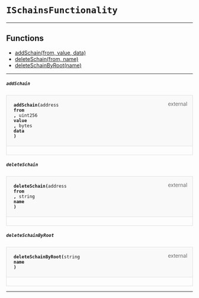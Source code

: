 # `ISchainsFunctionality`



--- 


## Functions

- [addSchain(from, value, data)](#addSchain)
- [deleteSchain(from, name)](#deleteSchain)
- [deleteSchainByRoot(name)](#deleteSchainByRoot)

--- 




##### `addSchain`

<div class="funcnameaddSchain contract-function">
<h4 id="addSchain">
<code>addSchain(<span class="var-type">address</span>
from
, <span class="var-type">uint256</span>
value
, <span class="var-type">bytes</span>
data
)<span class="var-type"></span></code>
<span class="item">external</span>
</h4>
<div class="description">


</div>
</div>

##### `deleteSchain`

<div class="funcnamedeleteSchain contract-function">
<h4 id="deleteSchain">
<code>deleteSchain(<span class="var-type">address</span>
from
, <span class="var-type">string</span>
name
)<span class="var-type"></span></code>
<span class="item">external</span>
</h4>
<div class="description">


</div>
</div>

##### `deleteSchainByRoot`

<div class="funcnamedeleteSchainByRoot contract-function">
<h4 id="deleteSchainByRoot">
<code>deleteSchainByRoot(<span class="var-type">string</span>
name
)<span class="var-type"></span></code>
<span class="item">external</span>
</h4>
<div class="description">


</div>
</div>

--- 


<style>
    .contract-function {
        border-radius: var(--border-radius);
        border: solid 1px #ddd;
        max-width: 90vw;
        padding: 0;
        margin-top: 1em;
        margin-bottom: 1em;
        word-wrap: break-word;
    }

    .contract-function h4 {
        display: -webkit-box;
        display: -ms-flexbox;
        display: flex;
        -webkit-box-orient: horizontal;
        -webkit-box-direction: normal;
        -ms-flex-direction: row;
        flex-direction: row;
        -webkit-box-pack: justify;
        -ms-flex-pack: justify;
        justify-content: space-between;
        -ms-flex-line-pack: start;
        align-content: flex-start;
        padding: 0;
        margin: 1em;
        margin-bottom: 2em;
        position: relative;
        font-size: inherit;
    }

    .contract-function h4::before {
        content: "";
        display: block;
        position: absolute;
        height: 100%;
        width: 100%;
        -webkit-box-sizing: content-box;
        box-sizing: content-box;
        padding: 1em;
        margin: -1em;
        z-index: -10;
        background-color: #f9f9fa;
        border-bottom: solid 1px #ddd;
    }
    .anchor {
        display: inline-block;
        height: 1em;
        margin-left: -25px;
        opacity: 0;
        position: absolute;
        transition: opacity var(--transition-speed-sm) var(--transition-timing);
    }

    .contract-function h4 code {
        color: inherit;
        background-color: transparent;
        padding: 5px
    }

    .contract-function h4 .item {
        font-weight: 300;
        opacity: .8;
    }

    .contract-function .description{
        margin-left: 20px;
        padding: 5px
    }

    .contract-function .var-type {
         font-weight: 300;
    }
</style>